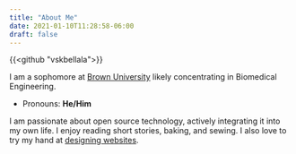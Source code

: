 ```yaml
---
title: "About Me"
date: 2021-01-10T11:28:58-06:00
draft: false
---
```

{{<github "vskbellala">}}

I am a sophomore at [Brown University](https://www.brown.edu/) likely concentrating in Biomedical Engineering<!-- and a member of the [Program in Liberal Medical Education](https://www.brown.edu/academics/medical/plme/) -->.

- Pronouns: **He/Him**

I am passionate about open source technology, actively integrating it into my own life. I enjoy reading short stories, baking, and sewing. I also love to try my hand at [designing websites](https://github.com/vskbellala/covid-visuals/).